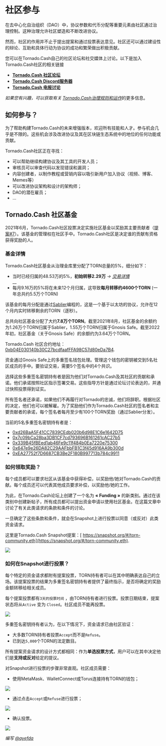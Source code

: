 # 社区参与

在去中心化自治组织（DAO）中，协议参数和代币分配等重要元素由社区通过治理控制。这种治理允许社区塑造和不断改进协议。

然而，社区的作用并不止于提出提案和通过投票表达意见。社区还可以通过建设性的辩论、互助和具体行动为协议的成功和繁荣做出积极贡献。

您可以在Tornado.Cash自己的社区论坛和社交媒体上讨论。以下是加入Tornado.Cash社区的相关链接

* [**Tornado.Cash 社区论坛**](https://torn.community)
* [**Tornado.Cash Discord服务器**](https://discord.com/invite/TFDrM8K42j)
* [**Tornado.Cash 电报讨论**](https://t.me/TornadoCashOfficial)

_如果您有兴趣，可以获取有关_ [_Tornado.Cash治理规则和运作_](governance.md)的更多信息。

## 如何参与？

为了帮助构建Tornado.Cash的未来增强版本，欢迎所有技能和人才。参与机会几乎是不限的。这些机会涉及改进协议及其在区块链生态系统中的地位的任何功能或贡献。

Tornado.Cash社区正在寻找：

* 可以帮助继续构建协议及其工具的开发人员；
* 审核员可以审查代码以发现错误和漏洞；
* 内容创建者，以制作教程或营销内容以吸引新用户加入协议（视频、博客、Memes等）
* 可以改进协议架构和设计的架构师；
* DAO的潜在雇员；
* ...

## Tornado.Cash 社区基金

2021年6月，Tornado.Cash社区投票决定实施社区基金以奖励其主要贡献者（[提案#7](https://tornadocash.eth.link/governance/7)）。该基金的管理权在社区手中。Tornado.Cash社区是决定谁的贡献有资格获得奖励的人。

###

### 基金详情

Tornado.Cash社区基金从治理金库里分配了TORN总量的5%，细分如下：

* 当时已经归属的48.53万的5%，**初始转移2.29万** _->_ [_交易详情_](https://etherscan.io/tx/0xbe95f4268df2023d9ef234c1eedbb597b99e4c6e7d396d8f521ee482a1d93d47)\
  \_\_
* 每月9.16万的5%将在未来12个月归属，这导致**每月转移约4600个TORN** (一年总共约5.5万个TORN)

该基金的每月分配是通过[Sablier](https://sablier.finance)编程的，这是一个基于以太坊的协议，允许在12个月内实时转移剩余的TORN（逐秒）。

总共向社区基金分配了大约**7.8万个TORN**。截至2021年8月，社区基金的余额约为1.26万个TORN归属于Sablier，1.55万个TORN归属于Gnosis Safe。截至2022年初，社区基金（关于Gnosis Safe）的余额约为3.64万个TORN。

Tornado.Cash 社区合约地址：[0xb04E030140b30C27bcdfaafFFA98C57d80eDa7B4](https://gnosis-safe.io/app/#/safes/0xb04E030140b30C27bcdfaafFFA98C57d80eDa7B4/balances).

资金通过Gnosis Safe上的多重签名钱包处理。管理这个钱包的密钥被交到5名社区成员的手中。要验证交易，需要5个签名中的4个共识。

选择这些多重签名密钥持有者是因为他们对Tornado.Cash及其社区的贡献和承诺。他们承诺按照社区指示签署交易。这些指导方针是通过论坛讨论表达的，并通过快照投票得到证实。

所有签名者还承诺，如果他们不再履行对Tornado的忠诚，他们将辞职。根据社区的决定，他们也可以被解雇。为了奖励他们作为Tornado.Cash社区的签名者和主要贡献者的承诺，每个签名者每月至少有100个TORN奖励（通过Sablier分发）。

当前的5名多重签名密钥持有者是：

* [0xd26BaA5F41CC7839CEdb020b6d98E1C6e1642D75](https://etherscan.io/address/0xd26BaA5F41CC7839CEdb020b6d98E1C6e1642D75)
* [0x7c09bCa28ba3DB1CF7cd793696B161261cAC27b5](https://etherscan.io/address/0x7c09bCa28ba3DB1CF7cd793696B161261cAC27b5)
* [0x339B45fBEed1ab46Fe9c11f484b0Ea7220e75300](https://etherscan.io/address/0x339B45fBEed1ab46Fe9c11f484b0Ea7220e75300)
* [0x647e9e26DA82C29AAFbbFB1C3f45d916AA9b300d](https://etherscan.io/address/0x647e9e26DA82C29AAFbbFB1C3f45d916AA9b300d)
* [0xEA27752f7D6687CB3Be2F180B997713b784c9911](https://etherscan.io/address/0xEA27752f7D6687CB3Be2F180B997713b784c9911)

### 如何领取奖励？

每个成员都可以要求社区从该基金中获得补偿，以奖励他/她对Tornado.Cash的贡献。每个成员还可以代表其他成员要求补偿，以奖励他/她的工作。

为此，在Tornado.Cash论坛上创建了一个名为 **« Funding »** 的新类别。通过在该类别中创建新帖子，所有成员都可以提出资金申请以使用社区基金。在这篇文章中讨论了有关此类请求的条款和条件的讨论。

一旦确定了这些条款和条件，就会在Snapshot上进行投票以同意（或反对）此类资金请求。

这里是Tornado.Cash Snapshot提案：[ https://snapshot.org/#/torn-community.eth](https://snapshot.org/#/torn-community.eth).

![](../.gitbook/assets/page-daccueil.png)

### 如何在Snapshot进行投票？

每个特定的资金请求都附有提案投票，TORN持有者可以在其中明确表达自己的立场。该提案投票的结果为多重签名密钥持有者提供了最终指示，是否将确定的奖励金额转移给相关成员。

每个提案投票都有`3天的投票时间` ，由TORN持有者进行投票。投票日期结束，提案状态将从`Active` 变为 `Closed`。社区成员不能再投票。

![](../.gitbook/assets/time-window.png)

多重签名密钥持有者认为，在以下情况下，资金请求已由社区验证：

* 大多数TORN持有者投票`Accept`而不是`Refuse`。
* 已到达`5,000`个TORN的法定数目。

所有提案资金请求的设计方式都相同：作为**单选投票方式**，用户可以在其中决定他们是**支持或反对**给定的提议。

对Snapshot进行投票的步骤非常直观。社区成员需要：

* 使用MetaMask、WalletConnect或Torus连接持有TORN的钱包；

![](../.gitbook/assets/connect-wallet.png)

* 通过点击`Accept`或`Refuse`进行投票；

![](../.gitbook/assets/cast-the-vote.png)

* 确认投票。

![](../.gitbook/assets/confirm-the-vote.png)

_编写_ [_@ayefda_](https://torn.community/u/ayefda)
